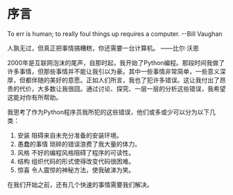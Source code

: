# 序言

To err is human; to really foul things up requires a computer.
--Bill Vaughan

人孰无过，但真正把事情搞糟糕，你还需要一台计算机。
——比尔·沃恩

2000年是互联网泡沫的尾声，自那时起，我开始了Python编程。那段时间我做了许多事情，但那些事情并不能让我引以为豪。其中一些事情非常简单，一些意义深厚，但都伴随的美好的意愿。正如人们所言，我也了犯许多错误。这让我付出了昂贵的代价，大多数让我很囧。通过讨论、探究、一层一层的分析这些错误，我希望这能对你有所帮助。

我思考了作为Python程序员我所犯的这些错误，他们或多或少可以分为以下几类：

1. 安装
        阻碍来自未充分准备的安装环境。
2. 愚蠢的事情
		琐碎的错误浪费了我大量的体力。
3. 风格
		不好的编程风格阻碍了程序的可读性。
4. 结构
		组织代码的形式使得改变代码很困难。
5. 惊喜
		令人震惊的神秘方法，使我破涕为笑。

在我们开始之前，还有几个快速的事情需要我们解决。